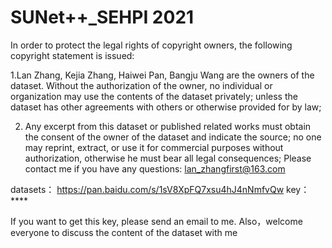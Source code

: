 # SUNet++_SEHPI 2021
In order to protect the legal rights of copyright owners, the following copyright statement is issued:

1.Lan Zhang, Kejia Zhang, Haiwei Pan, Bangju Wang are the owners of the dataset. Without the authorization of the owner, no individual or organization may use the contents of the dataset privately; unless the dataset has other agreements with others or otherwise provided for by law;

2. Any excerpt from this dataset or published related works must obtain the consent of the owner of the dataset and indicate the source; no one may reprint, extract, or use it for commercial purposes without authorization, otherwise he must bear all legal consequences;
Please contact me if you have any questions: lan_zhangfirst@163.com

datasets：
https://pan.baidu.com/s/1sV8XpFQ7xsu4hJ4nNmfvQw 
key：****

If you want to get this key, please send an email to me. Also，welcome everyone to discuss the content of the dataset with me
